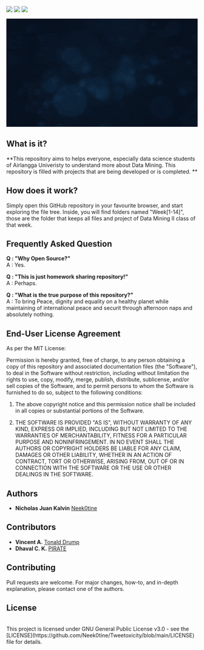 <a href="https://github.com/Neek0tine/DataMining2/issues"><img src="https://img.shields.io/github/issues/Neek0tine/DataMining2"></a>
<a href="https://github.com/Neek0tine/DataMining2/blob/main/LICENSE" ><img src="https://img.shields.io/github/license/Neek0tine/DataMining2"></a>
<a href="https://github.com/Neek0tine/DataMining2/commits/main"><img src="https://img.shields.io/github/commit-activity/m/Neek0tine/DataMining2"></a>



<a href="https://github.com/Neek0tine/DataMining2"><img src="https://github.com/Neek0tine/DataMining2/blob/main/funsies/OSDMPR.gif" alt="Procrastinate" width="1080"/></a><br>

## What is it?
**This repository aims to helps everyone, especially data science students of Airlangga Univeristy to understand more about Data Mining. This repository is filled with projects that are being developed or is completed. ** 

## How does it work?
Simply open this GitHub repository in your favourite browser, and start exploring the file tree. Inside, you will find folders named "Week[1-14]", those are the  folder that keeps all files and project of Data Mining II class of that week.

## Frequently Asked Question
**Q : "Why Open Source?"**<br>
A : Yes.

**Q : "This is just homework sharing repository!"**<br>
A : Perhaps.

**Q : "What is the true purpose of this repository?"**<br>
A : To bring Peace, dignity and equality on a healthy planet while maintaining of international peace and securit through afternoon naps and absolutely nothing.

## End-User License Agreement
As per the MIT License:

Permission is hereby granted, free of charge, to any person obtaining a copy of this repository and associated documentation files (the "Software"), to deal in the Software without restriction, including without limitation the rights to use, copy, modify, merge, publish, distribute, sublicense, and/or sell copies of the Software, and to permit persons to whom the Software is furnished to do so, subject to the following conditions:
1. The above copyright notice and this permission notice shall be included in all copies or substantial portions of the Software.

2. THE SOFTWARE IS PROVIDED "AS IS", WITHOUT WARRANTY OF ANY KIND, EXPRESS OR IMPLIED, INCLUDING BUT NOT LIMITED TO THE WARRANTIES OF MERCHANTABILITY, FITNESS FOR A PARTICULAR PURPOSE AND NONINFRINGEMENT. IN NO EVENT SHALL THE AUTHORS OR COPYRIGHT HOLDERS BE LIABLE FOR ANY CLAIM, DAMAGES OR OTHER LIABILITY, WHETHER IN AN ACTION OF CONTRACT, TORT OR OTHERWISE, ARISING FROM, OUT OF OR IN CONNECTION WITH THE SOFTWARE OR THE USE OR OTHER DEALINGS IN THE SOFTWARE.


## Authors
<!-- * **Muhammad Reza Erfit** [RezaErfit](https://www.instagram.com/reza_erfit/) -->
<!-- * **Fathurrahman Syarief** [austhopia](https://github.com/fathur-rs) -->
<!-- * **Nalia Graciella Kerrysa** [NaliaGK](https://github.com/NaliaGK) -->
* **Nicholas Juan Kalvin**  [Neek0tine](https://github.com/Neek0tine)

## Contributors
* **Vincent A.** [Tonald Drump](https://www.instagram.com/bababooey_sfx_2/)
* **Dhaval C. K.** [PIRATE](https://www.instagram.com/dhavalck/)

## Contributing

Pull requests are welcome. For major changes, how-to, and in-depth explanation, please contact one of the authors.
## License
<br>
This project is licensed under GNU General Public License v3.0 - see the [LICENSE](https://github.com/Neek0tine/Tweetoxicity/blob/main/LICENSE) file for details.